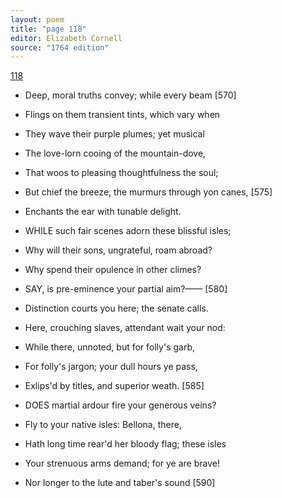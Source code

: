 ```yaml
---
layout: poem
title: "page 118"
editor: Elizabeth Cornell
source: "1764 edition"
---
```



[118]()

- Deep, moral truths convey; while every beam [570]
- Flings on them transient tints, which vary when
- They wave their purple plumes; yet musical
- The love-lorn cooing of the mountain-dove,
- That woos to pleasing thoughtfulness the soul;
- But chief the breeze, the murmurs through yon canes, [575]
- Enchants the ear with tunable delight.

- WHILE such fair scenes adorn these blissful isles;
- Why will their sons, ungrateful, roam abroad?
- Why spend their opulence in other climes?

- SAY, is pre-eminence your partial aim?—— [580]
- Distinction courts you here; the senate calls.
- Here, crouching slaves, attendant wait your nod:
- While there, unnoted, but for folly's garb,
- For folly's jargon; your dull hours ye pass,
- Exlips'd by titles, and superior weath. [585]

- DOES martial ardour fire your generous veins?
- Fly to your native isles: Bellona, there,
- Hath long time rear'd her bloody flag; these isles
- Your strenuous arms demand; for ye are brave!
- Nor longer to the lute and taber's sound [590]



